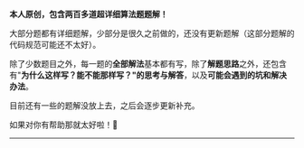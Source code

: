 **本人原创，包含两百多道超详细算法题题解！**



大部分题都有详细题解，少部分是很久之前做的，还没有更新题解（这部分题解的代码规范可能还不太好）。

除了少数题目之外，每一题的**全部解法**基本都有写，除了**解题思路**之外，还包含有"**为什么这样写？能不能那样写？"的思考与解答**，以及**可能会遇到的坑和解决办法**。



目前还有一些的题解没放上去，之后会逐步更新补充。



如果对你有帮助那就太好啦！🥰



---

